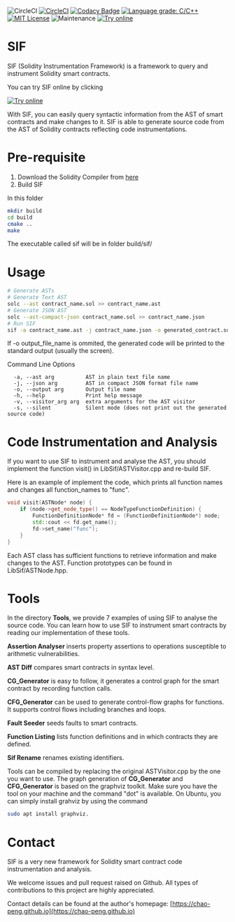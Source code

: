 ![CircleCI](https://img.shields.io/circleci/build/github/chao-peng/SIF/master?token=b3c677431ad059030f63a0b5a53599dc03f524fb)
[![CircleCI](https://circleci.com/gh/chao-peng/SIF.svg?style=svg)](https://circleci.com/gh/chao-peng/SIF)
[![Codacy Badge](https://api.codacy.com/project/badge/Grade/32646ea4bd9d4d54a743cba33acb33ec)](https://www.codacy.com/app/chao-peng/SIF?utm_source=github.com&amp;utm_medium=referral&amp;utm_content=chao-peng/SIF&amp;utm_campaign=Badge_Grade)
[![Language grade: C/C++](https://img.shields.io/lgtm/grade/cpp/g/chao-peng/SIF.svg?logo=lgtm&logoWidth=18)](https://lgtm.com/projects/g/chao-peng/SIF/context:cpp)
[![MIT License](https://img.shields.io/github/license/chao-peng/sif)](https://raw.githubusercontent.com/chao-peng/SIF/master/LICENSE)
![Maintenance](https://img.shields.io/maintenance/yes/2019)
[![Try online](https://img.shields.io/badge/try-online-blue.svg)](https://wandbox.org/permlink/PnaL6bO9zipKRuKu)


# SIF
SIF (Solidity Instrumentation Framework) is a framework to query and instrument Solidity smart contracts.

You can try SIF online by clicking

[![Try online](https://img.shields.io/badge/try-online-blue.svg)](https://wandbox.org/permlink/PnaL6bO9zipKRuKu)

With SIF, you can easily query syntactic information from the AST of smart contracts and make changes to it. SIF is able to generate source code from the AST of Solidity contracts reflecting code instrumentations.

# Pre-requisite

1. Download the Solidity Compiler from [here](https://github.com/ethereum/solidity/releases/tag/v0.4.25)
2. Build SIF

In this folder
```bash
mkdir build
cd build
cmake ..
make
```

The executable called sif will be in folder build/sif/

# Usage

```bash
# Generate ASTs 
# Generate Text AST
solc --ast contract_name.sol >> contract_name.ast
# Generate JSON AST
solc --ast-compact-json contract_name.sol >> contract_name.json
# Run SIF
sif -a contract_name.ast -j contract_name.json -o generated_contract.sol
```

If -o output_file_name is ommited, the generated code will be printed to the standard output (usually the screen).

Command Line Options

```
  -a, --ast arg          AST in plain text file name
  -j, --json arg         AST in compact JSON format file name
  -o, --output arg       Output file name
  -h, --help             Print help message
  -v, --visitor_arg arg  extra arguments for the AST visitor
  -s, --silent           Silent mode (does not print out the generated source code)
```

# Code Instrumentation and Analysis

If you want to use SIF to instrument and analyse the AST, you should implement the function visit() in LibSif/ASTVisitor.cpp and re-build SIF.

Here is an example of implement the code, which prints all function names and changes all function_names to "func".

```c++
void visit(ASTNode* node) {
    if (node->get_node_type() == NodeTypeFunctionDefinition) {
        FunctionDefinitionNode* fd = (FunctionDefinitionNode*) node;
        std::cout << fd.get_name();
        fd->set_name("func");
    }
}
```

Each AST class has sufficient functions to retrieve information and make changes to the AST. Function prototypes can be found in LibSif/ASTNode.hpp.

# Tools

In the directory **Tools**, we provide 7 examples of using SIF to analyse the source code. You can learn how to use SIF to instrument smart contracts by reading our implementation of these tools.

**Assertion Analyser** inserts property assertions to operations susceptible to arithmetic vulnerabilities.

**AST Diff** compares smart contracts in syntax level.

**CG_Generator** is easy to follow, it generates a control graph for the smart contract by recording function calls.

**CFG_Generator** can be used to generate control-flow graphs for functions. It supports control flows including branches and loops.

**Fault Seeder** seeds faults to smart contracts.

**Function Listing** lists function definitions and in which contracts they are defined.

**Sif Rename** renames existing identifiers.

Tools can be compiled by replacing the original ASTVisitor.cpp by the one you want to use. The graph generation of **CG_Generator** and **CFG_Generator** is based on the graphviz toolkit. Make sure you have the tool on your machine and the command "dot" is available. On Ubuntu, you can simply install grahviz by using the command
```bash
sudo apt install graphviz.
```

# Contact 

SIF is a very new framework for Solidity smart contract code instrumentation and analysis. 

We welcome issues and pull request raised on Github. All types of contributions to this project are highly appreciated.

Contact details can be found at the author's homepage: [https://chao-peng.github.io](https://chao-peng.github.io)
